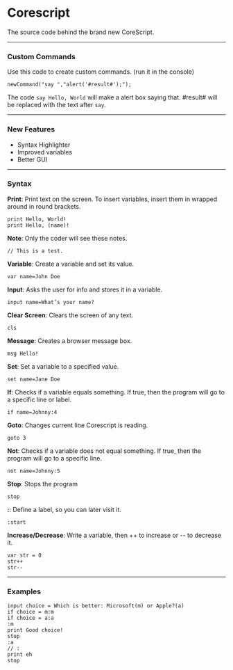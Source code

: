 # Corescript
The source code behind the brand new CoreScript. 

---
### Custom Commands
Use this code to create custom commands. (run it in the console)

    newCommand("say ","alert('#result#');");

The code `say Hello, World` will make a alert box saying that.
\#result# will be replaced with the text after `say`.

---
### New Features
- Syntax Highlighter
- Improved variables
- Better GUI

---
### Syntax
**Print**: Print text on the screen. To insert variables, insert them in wrapped around in round brackets.

  

    print Hello, World!
    print Hello, (name)!

**Note**: Only the coder will see these notes.

   

    // This is a test.

**Variable**: Create a variable and set its value.

  

    var name=John Doe

**Input**: Asks the user for info and stores it in a variable.

  

    input name=What’s your name?

**Clear Screen**: Clears the screen of any text.

  

    cls

**Message**: Creates a browser message box.

  

    msg Hello!

**Set**: Set a variable to a specified value.

  

    set name=Jane Doe

**If**: Checks if a variable equals something. If true, then the program will go to a specific line or label.

  

    if name=Johnny:4

**Goto**: Changes current line Corescript is reading.

  

    goto 3

**Not**: Checks if a variable does not equal something. If true, then the program will go to a specific line.

  

    not name=Johnny:5

**Stop**: Stops the program

  

    stop
    
**:**: Define a label, so you can later visit it.

  

    :start
    
**Increase/Decrease**: Write a variable, then ++ to increase or -- to decrease it.

  

    var str = 0
    str++
    str--
    
---
### Examples

    input choice = Which is better: Microsoft(m) or Apple?(a) 
    if choice = m:m
    if choice = a:a
    :m
    print Good choice!
    stop
    :a
    // :
    print eh
    stop


